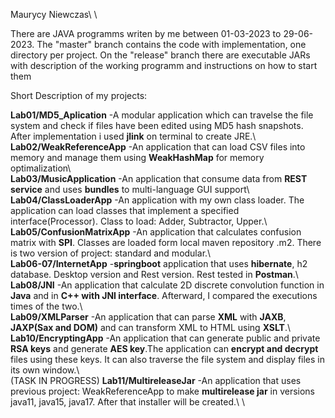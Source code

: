 Maurycy Niewczas\ \

There are JAVA programms writen by me between 01-03-2023 to 29-06-2023.
The "master" branch contains the code with implementation, one directory per project. On the "release" branch there are executable JARs with description of the working programm and instructions on how to start them

Short Description of my projects:

**Lab01/MD5_Aplication** -A modular application which can travelse the file system and check if files have been edited using MD5 hash snapshots. After implementation i used **jlink** on terminal to create JRE.\ \
**Lab02/WeakReferenceApp** -An application that can load CSV files into memory and manage them using **WeakHashMap** for memory optimalization\ \
**Lab03/MusicApplication** -An application that consume data from **REST service** and uses **bundles** to multi-language GUI support\ \
**Lab04/ClassLoaderApp** -An application with my own class loader. The application can load classes that implement a specified interface(Processor). Class to load: Adder, Subtractor, Upper.\ \
**Lab05/ConfusionMatrixApp** -An application that calculates confusion matrix with **SPI**. Classes are loaded form local maven repository .m2. There is two version of project: standard and modular.\ \
**Lab06-07/InternetApp** -**springboot** application that uses **hibernate**, h2 database. Desktop version and Rest version. Rest tested in **Postman**.\ \
**Lab08/JNI** -An application that calculate 2D discrete convolution function in **Java** and in **C++ with JNI interface**. Afterward, I compared the executions times of the two.\ \
**Lab09/XMLParser** -An application that can parse **XML** with **JAXB**, **JAXP(Sax and DOM)** and can transform XML to HTML using **XSLT**.\ \
**Lab10/EncryptingApp** -An application that can generate public and private **RSA keys** and generate **AES key**.The application can **encrypt and decrypt** files using these keys. It can also traverse the file system and display files in its own window.\ \
(TASK IN PROGRESS) **Lab11/MultireleaseJar** -An application that uses previous project: WeakReferenceApp to make **multirelease jar** in versions java11, java15, java17. After that installer will be created.\ \
